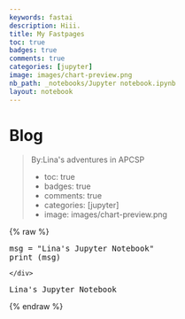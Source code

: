 ```yaml
---
keywords: fastai
description: Hiii.
title: My Fastpages
toc: true 
badges: true
comments: true
categories: [jupyter]
image: images/chart-preview.png
nb_path: _notebooks/Jupyter notebook.ipynb
layout: notebook
---
```


<!--
#################################################
### THIS FILE WAS AUTOGENERATED! DO NOT EDIT! ###
#################################################
# file to edit: _notebooks/Jupyter notebook.ipynb
-->

<div class="container" id="notebook-container">
        
<div class="cell border-box-sizing text_cell rendered"><div class="inner_cell">
<div class="text_cell_render border-box-sizing rendered_html">
<h1 id="Blog">Blog<a class="anchor-link" href="#Blog"> </a></h1><blockquote><p>By:Lina's adventures in APCSP</p>
<ul>
<li>toc: true </li>
<li>badges: true</li>
<li>comments: true</li>
<li>categories: [jupyter]</li>
<li>image: images/chart-preview.png</li>
</ul>
</blockquote>

</div>
</div>
</div>
    {% raw %}
    
<div class="cell border-box-sizing code_cell rendered">
<div class="input">

<div class="inner_cell">
    <div class="input_area">
<div class=" highlight hl-ipython3"><pre><span></span><span class="n">msg</span> <span class="o">=</span> <span class="s2">&quot;Lina&#39;s Jupyter Notebook&quot;</span>
<span class="nb">print</span> <span class="p">(</span><span class="n">msg</span><span class="p">)</span>
</pre></div>

    </div>
</div>
</div>

<div class="output_wrapper">
<div class="output">

<div class="output_area">

<div class="output_subarea output_stream output_stdout output_text">
<pre>Lina&#39;s Jupyter Notebook
</pre>
</div>
</div>

</div>
</div>

</div>
    {% endraw %}

</div>
 

